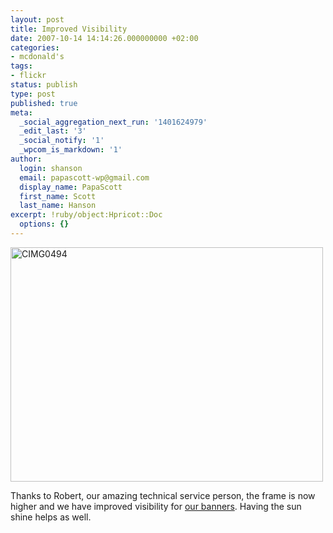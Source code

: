 ```yaml
---
layout: post
title: Improved Visibility
date: 2007-10-14 14:14:26.000000000 +02:00
categories:
- mcdonald's
tags:
- flickr
status: publish
type: post
published: true
meta:
  _social_aggregation_next_run: '1401624979'
  _edit_last: '3'
  _social_notify: '1'
  _wpcom_is_markdown: '1'
author:
  login: shanson
  email: papascott-wp@gmail.com
  display_name: PapaScott
  first_name: Scott
  last_name: Hanson
excerpt: !ruby/object:Hpricot::Doc
  options: {}
---
```

<p><a href="http://www.flickr.com/photos/51035717986@N01/1568855696" title="View 'CIMG0494' on Flickr.com"><img src="https://farm3.static.flickr.com/2210/1568855696_6605e376a5.jpg" alt="CIMG0494" border="0" width="500" height="375" /></a></p>
<p>Thanks to Robert, our amazing technical service person, the frame is now higher and we have improved visibility for <a href="http://www.papascott.de/archives/2007/10/04/banner-ad/">our banners</a>. Having the sun shine helps as well.</p>
